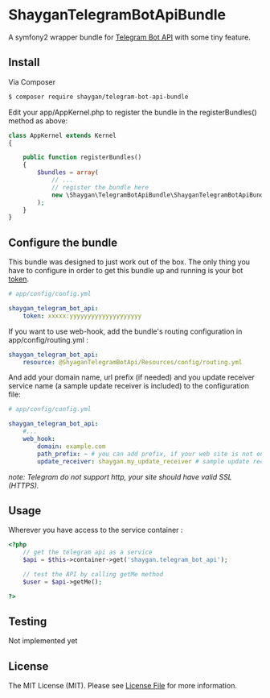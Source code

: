 ShayganTelegramBotApiBundle
===================

A symfony2 wrapper bundle for  [Telegram Bot API](https://core.telegram.org/bots/api) with some tiny feature.

## Install

Via Composer

``` bash
$ composer require shaygan/telegram-bot-api-bundle
```

Edit your app/AppKernel.php to register the bundle in the registerBundles() method as above:


```php
class AppKernel extends Kernel
{

    public function registerBundles()
    {
        $bundles = array(
            // ...
            // register the bundle here
            new \Shaygan\TelegramBotApiBundle\ShayganTelegramBotApiBundle()
        );
    }
}
```

## Configure the bundle

This bundle was designed to just work out of the box. The only thing you have to configure in order to get this bundle up and running is your bot [token](https://core.telegram.org/bots#botfather).

```yaml
# app/config/config.yml

shaygan_telegram_bot_api:
    token: xxxxx:yyyyyyyyyyyyyyyyyyyy
```

If you want to use web-hook, add the bundle's routing configuration in app/config/routing.yml :

```yaml
shaygan_telegram_bot_api:
    resource: @ShyaganTelegramBotApi/Resources/config/routing.yml

```
And add your domain name, url prefix (if needed) and you update receiver service name (a sample update receiver is included) to the configuration file:
```yaml
# app/config/config.yml

shaygan_telegram_bot_api:
    #...
    web_hook:
        domain: example.com
        path_prefix: ~ # you can add prefix, if your web site is not on the root
        update_receiver: shaygan.my_update_receiver # sample update receiver
```
*note: Telegram do not support http, your site should have valid SSL (HTTPS).*

## Usage


Wherever you have access to the service container :
```php
<?php
    // get the telegram api as a service
    $api = $this->container->get('shaygan.telegram_bot_api');

    // test the API by calling getMe method
    $user = $api->getMe();

?>
```

## Testing

Not implemented yet

## License

The MIT License (MIT). Please see [License File](LICENSE.md) for more information.
